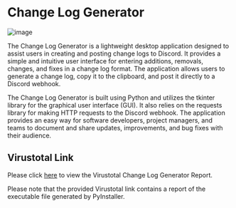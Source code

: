 # Change Log Generator

![image](https://github.com/SippingSizzurp/changelogGEN/assets/111225194/e2df3040-d7f7-4722-87f6-9b7316ddb153)


The Change Log Generator is a lightweight desktop application designed to assist users in creating and posting change logs to Discord. It provides a simple and intuitive user interface for entering additions, removals, changes, and fixes in a change log format. The application allows users to generate a change log, copy it to the clipboard, and post it directly to a Discord webhook.

The Change Log Generator is built using Python and utilizes the tkinter library for the graphical user interface (GUI). It also relies on the requests library for making HTTP requests to the Discord webhook. The application provides an easy way for software developers, project managers, and teams to document and share updates, improvements, and bug fixes with their audience.

## Virustotal Link

Please click [here](https://www.virustotal.com/gui/file/6cabab1857e5a1ad92fa3b1e8ce2778367453a9846fd10a6f93afe4286271968/detection) to view the Virustotal Change Log Generator Report.

Please note that the provided Virustotal link contains a report of the executable file generated by PyInstaller.
